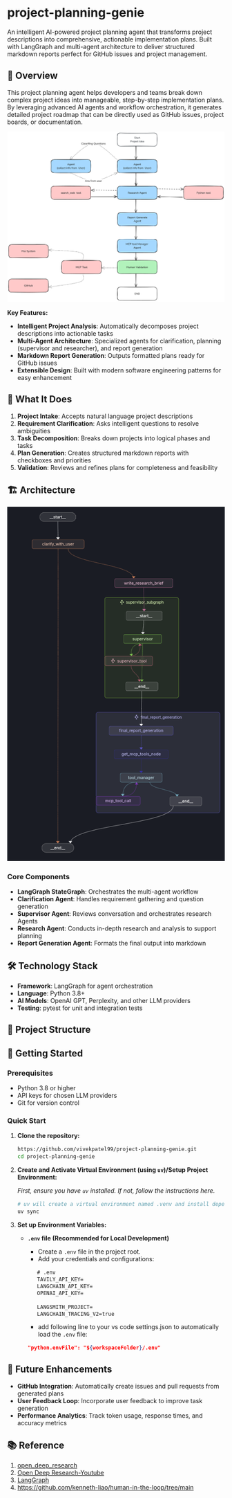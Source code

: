 # project-planning-genie

An intelligent AI-powered project planning agent that transforms project descriptions into comprehensive, actionable implementation plans. Built with LangGraph and multi-agent architecture to deliver structured markdown reports perfect for GitHub issues and project management.

## 🚀 Overview

This project planning agent helps developers and teams break down complex project ideas into manageable, step-by-step implementation plans. By leveraging advanced AI agents and workflow orchestration, it generates detailed project roadmap that can be directly used as GitHub issues, project boards, or documentation.

![Architecture Diagram](docs/agent_graph.excalidraw.png)

**Key Features:**

- **Intelligent Project Analysis**: Automatically decomposes project descriptions into actionable tasks
- **Multi-Agent Architecture**: Specialized agents for clarification, planning (supervisor and researcher), and report generation
- **Markdown Report Generation**: Outputs formatted plans ready for GitHub issues
- **Extensible Design**: Built with modern software engineering patterns for easy enhancement

## 🎯 What It Does

1. **Project Intake**: Accepts natural language project descriptions
2. **Requirement Clarification**: Asks intelligent questions to resolve ambiguities
3. **Task Decomposition**: Breaks down projects into logical phases and tasks
4. **Plan Generation**: Creates structured markdown reports with checkboxes and priorities
5. **Validation**: Reviews and refines plans for completeness and feasibility

## 🏗️ Architecture

![Graph](assets/final_graph.png)

### Core Components

- **LangGraph StateGraph**: Orchestrates the multi-agent workflow
- **Clarification Agent**: Handles requirement gathering and question generation
- **Supervisor Agent**: Reviews conversation and orchestrates research Agents
- **Research Agent**: Conducts in-depth research and analysis to support planning
- **Report Generation Agent**: Formats the final output into markdown

## 🛠️ Technology Stack

- **Framework**: LangGraph for agent orchestration
- **Language**: Python 3.8+
- **AI Models**: OpenAI GPT, Perplexity, and other LLM providers
- **Testing**: pytest for unit and integration tests

## 🎨 Project Structure

## 🚦 Getting Started

### Prerequisites

- Python 3.8 or higher
- API keys for chosen LLM providers
- Git for version control

### Quick Start

1. **Clone the repository:**

   ```bash
   https://github.com/vivekpatel99/project-planning-genie.git
   cd project-planning-genie
   ```

2. **Create and Activate Virtual Environment (using `uv`)/Setup Project Environment:**

   *First, ensure you have `uv` installed. If not, follow the instructions here.*

   ```bash
   # uv will create a virtual environment named .venv and install dependencies
   uv sync
   ```

3. **Set up Environment Variables:**

   - **`.env` file (Recommended for Local Development)**

     - Create a `.env` file in the project root.
     - Add your credentials and configurations:

     ```dotenv
        # .env
        TAVILY_API_KEY=
        LANGCHAIN_API_KEY=
        OPENAI_API_KEY=

        LANGSMITH_PROJECT=
        LANGCHAIN_TRACING_V2=true
     ```

     - add following line to your vs code settings.json to automatically load the `.env` file:

     ```json
     "python.envFile": "${workspaceFolder}/.env"
     ```

## 🔮 Future Enhancements

- **GitHub Integration**: Automatically create issues and pull requests from generated plans
- **User Feedback Loop**: Incorporate user feedback to improve task generation
- **Performance Analytics**: Track token usage, response times, and accuracy metrics

## 📚 Reference

1. [open_deep_research](https://github.com/langchain-ai/open_deep_research/tree/main)
2. [Open Deep Research-Youtube](https://www.youtube.com/watch?v=agGiWUpxkhg)
3. [LangGraph](https://github.com/langchain-ai/langgraph)
4. https://github.com/kenneth-liao/human-in-the-loop/tree/main

